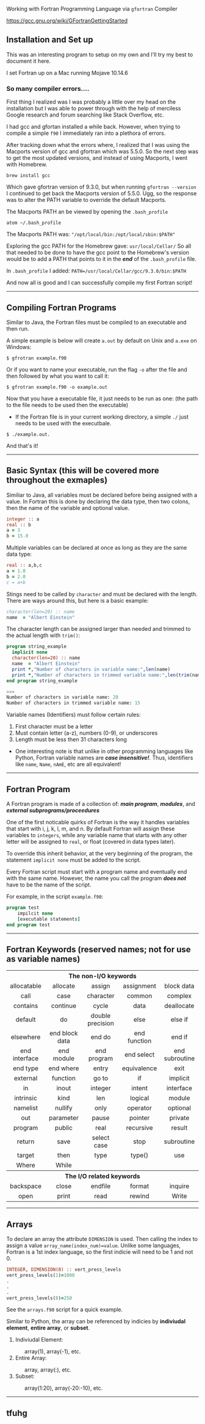 Working with Fortran Programming Language via ```gfortran``` Compiler

https://gcc.gnu.org/wiki/GFortranGettingStarted

## Installation and Set up

This was an interesting program to setup on my own and I'll try my best to document it here. 

I set Fortran up on a Mac running Mojave 10.14.6

### So many compiler errors....

First thing I realized was I was probably a little over my head on the installation but I was able to power through with the help of merciless Google research and forum searching like Stack Overflow, etc.

I had gcc and gfortan installed a while back. However, when trying to compile a simple ```f90``` I immediately ran into a plethora of errors. 

After tracking down what the errors where, I realized that I was using the Macports version of gcc and gfortran which was 5.5.0. So the next step was to get the most updated versions, and instead of using Macports, I went with Homebrew. 

```brew install gcc```

Which gave gfortran version of 9.3.0, but when running ```gfortran --version``` I continued to get back the Macports version of 5.5.0. Ugg, so the response was to alter the PATH variable to override the default Macports.

The Macports PATH an be viewed by opening the ```.bash_profile```
```shell
atom ~/.bash_profile
```

The Macports PATH was: ```"/opt/local/bin:/opt/local/sbin:$PATH"```

Exploring the gcc PATH for the Homebrew gave: ```usr/local/Cellar/``` So all that needed to be done to have the gcc point to the Homebrew's version would be to add a PATH that points to it in the <p5><strong><em>end</em></strong></p5> of the ```.bash_profile``` file.

In ```.bash_profile``` I added:
```PATH=/usr/local/Cellar/gcc/9.3.0/bin:$PATH```

And now all is good and I can successfully compile my first Fortran script!

---

## Compiling Fortran Programs

Similar to Java, the Fortran files must be compiled to an executable and then run.

A simple example is below will create ```a.out``` by default on Unix and ```a.exe``` on Windows:

```shell
$ gfrotran example.f90
```

Or if you want to name your executable, run the flag ```-o``` after the file and then followed by what you want to call it:

```shell
$ gfrotran example.f90 -o example.out
```

Now that you have a executable file, it just needs to be run as one: (the path to the file needs to be used then the executable)
* If the Fortran file is in your current working directory, a simple ```./``` just needs to be used with the executbale.

```shell
$ ./example.out.
```

And that's it!

---

## Basic Syntax (this will be covered more throughout the exmaples)

Similiar to Java, all variables must be declared before being assigned with a value. In Fortran this is done by declaring the data type, then two colons, then the name of the variable and optional value.

```fortran
integer :: a
real :: b
a = 3
b = 15.0
```

Multiple variables can be declared at once as long as they are the same data type:

```fortran
real :: a,b,c
a = 1.0
b = 2.0
c = a+b
```

Stings need to be called by ```character``` and must be declared with the length. There are ways around this, but here is a basic example:

```fortran
character(len=20) :: name
name  = "Albert Einstein"
```
The character length can be assigned larger than needed and trimmed to the actual length with ```trim()```:

```fortran
program string_example
  implicit none
  character(len=20) :: name
  name  = "Albert Einstein"
  print *,"Number of characters in variable name:",len(name)
  print *,"Number of characters in trimmed variable name:",len(trim(name))
end program string_example

>>>
Number of characters in variable name: 20
Number of characters in trimmed variable name: 15
```

Variable names (Identifiers) must follow certain rules:
<ol>
    <li>First character must be a letter</li>
    <li>Must contain letter (a-z), numbers (0-9), or underscores</li>
    <li>Length must be less then 31 characters long</li>
</ol>

* One interesting note is that unlike in other programming languages like Python, Fortran variable names are <strong><em>case insensitive!</strong></em>. Thus, identifiers like ```name```, ```Name```, ```nAmE```, etc are all equivalent!
---

## Fortran Program

A Fortran program is made of a collection of: <strong><em>main program</strong></em>, <strong><em>modules</strong></em>, and <strong><em>external subprograms/proceedures</strong></em>

One of the first noticable quirks of Fortran is the way it handles variables that start with i, j, k, l, m, and n. By default Fortran will assign these variables to ```integers```, while any variable name that starts with any other letter will be assigned to ```real```, or float (covered in data types later).

To override this inherit behavior, at the very beginning of the program, the statement ```implicit none``` must be added to the script.

Every Fortran script must start with a program name and eventually end with the same name. However, the name you call the program <strong><em>does not</strong></em> have to be the name of the script.

For example, in the script ```example.f90```:

```fortran
program test
    impilcit none
    [executable statements]
end program test
```


---

## Fortran Keywords (reserved names; not for use as variable names)


<html>
<table style="text-align:center;" class="table table-bordered">
<tbody><tr>
<th style="text-align:center;" colspan="5">The non-I/O keywords</th>
</tr>
<tr>
<td>allocatable</td>
<td>allocate</td>
<td>assign</td>
<td>assignment</td>
<td>block data</td>
</tr>
<tr>
<td>call</td>
<td>case</td>
<td>character</td>
<td>common</td>
<td>complex</td>
</tr>
<tr>
<td>contains</td>
<td>continue</td>
<td>cycle</td>
<td>data</td>
<td>deallocate</td>
</tr>
<tr>
<td>default</td>
<td>do</td>
<td>double precision</td>
<td>else</td>
<td>else if</td>
</tr>
<tr>
<td>elsewhere</td>
<td>end block data</td>
<td>end do</td>
<td>end function</td>
<td>end if</td>
</tr>
<tr>
<td>end interface</td>
<td>end module</td>
<td>end program</td>
<td>end select</td>
<td>end subroutine</td>
</tr>
<tr>
<td>end type</td>
<td>end where</td>
<td>entry</td>
<td>equivalence</td>
<td>exit</td>
</tr>
<tr>
<td>external</td>
<td>function</td>
<td>go to</td>
<td>if </td>
<td>implicit</td>
</tr>
<tr>
<td>in</td>
<td>inout</td>
<td>integer</td>
<td>intent</td>
<td>interface</td>
</tr>
<tr>
<td>intrinsic</td>
<td>kind</td>
<td>len</td>
<td>logical</td>
<td>module</td>
</tr>
<tr>
<td>namelist</td>
<td>nullify</td>
<td>only</td>
<td>operator</td>
<td>optional</td>
</tr>
<tr>
<td>out</td>
<td>parameter</td>
<td>pause</td>
<td>pointer</td>
<td>private</td>
</tr>
<tr>
<td>program</td>
<td>public</td>
<td>real</td>
<td>recursive</td>
<td>result</td>
</tr>
<tr>
<td>return</td>
<td>save</td>
<td>select case</td>
<td>stop</td>
<td>subroutine</td>
</tr>
<tr>
<td>target</td>
<td>then</td>
<td>type</td>
<td>type()</td>
<td>use</td>
</tr>
<tr>
<td>Where</td>
<td>While</td>
<td></td>
<td></td>
<td></td>
</tr>
<tr>
<th style="text-align:center;" colspan="5">The I/O related keywords</th>
</tr>
<tr>
<td>backspace</td>
<td>close</td>
<td>endfile</td>
<td>format</td>
<td>inquire</td>
</tr>
<tr>
<td>open</td>
<td>print</td>
<td>read</td>
<td>rewind</td>
<td>Write</td>
</tr>
</tbody></table>
</html>

---

## Arrays

To declare an array the attribute ```DIMENSION``` is used. Then calling the index to assign a value ```array_name(index_num)=value```.
Unlike some languages, Fortran is a 1st index language, so the first indicie will need to be 1 and not 0.

```fortran
INTEGER, DIMENSION(8) :: vert_press_levels
vert_press_levels(1)=1000
.
.
.
vert_press_levels(8)=250
```

See the ```arrays.f90``` script for a quick example.

Similar to Python, the array can be referenced by indicies by <strong>indiviudal element</strong>, <strong>entire array</strong>, or <strong>subset</strong>.

<ol>
    <li>Indiviudal Element:</li>
        <ul>
            array(1), array(-1), etc.
        </ul>
    <li>Entire Array:</li>
        <ul>
            array, array(:), etc.
        </ul>
    <li>Subset:</li>
        <ul>
            array(1:20), array(-20:-10), etc.
        </ul>
</ol>

---

## tfuhg


